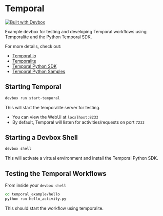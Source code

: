# Temporal

[![Built with Devbox](https://www.jetify.com/devbox/img/shield_galaxy.svg)](https://www.jetify.com/devbox/docs/contributor-quickstart/)

Example devbox for testing and developing Temporal workflows using Temporalite and the Python Temporal SDK.

For more details, check out:

-   [Temporal.io](https://temporal.io/)
-   [Temporalite](https://github.com/temporalio/temporalite)
-   [Temporal Python SDK](https://github.com/temporalio/sdk-python)
-   [Temporal Python Samples](https://github.com/temporalio/sample-python)

## Starting Temporal

```bash
devbox run start-temporal
```

This will start the temporalite server for testing.

-   You can view the WebUI at `localhost:8233`
-   By default, Temporal will listen for activities/requests on port `7233`

## Starting a Devbox Shell

```bash
devbox shell
```

This will activate a virtual environment and install the Temporal Python SDK.

## Testing the Temporal Workflows

From inside your `devbox shell`

```bash
cd temporal_example/hello
python run hello_activity.py
```

This should start the workflow using temporalite.

